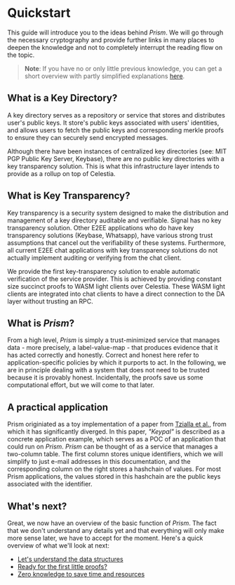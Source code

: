 # Quickstart

This guide will introduce you to the ideas behind _Prism_. We will go through the necessary cryptography and provide further links in many places to deepen the knowledge and not to completely interrupt the reading flow on the topic.

> **Note**: If you have no or only little previous knowledge, you can get a short overview with partly simplified explanations [here](./crypto-intro/intro.md).

## What is a Key Directory?

A key directory serves as a repository or service that stores and distributes user's public keys. It store's public keys associated with users' identities, and allows users to fetch the public keys and corresponding merkle proofs to ensure they can securely send encrypted messages.

Although there have been instances of centralized key directories (see: MIT PGP Public Key Server, Keybase), there are no public key directories with a key transparency solution. This is what this infrastructure layer intends to provide as a rollup on top of Celestia.

## What is Key Transparency?

Key transparency is a security system designed to make the distribution and management of a key directory auditable and verifiable. Signal has no key transparency solution. Other E2EE applications who do have key transparency solutions (Keybase, Whatsapp), have various strong trust assumptions that cancel out the verifiability of these systems. Furthermore, all current E2EE chat applications with key transparency solutions do not actually implement auditing or verifying from the chat client.

We provide the first key-transparency solution to enable automatic verification of the service provider. This is achieved by providing constant size succinct proofs to WASM light clients over Celestia. These WASM light clients are integrated into chat clients to have a direct connection to the DA layer without trusting an RPC.

## What is _Prism_?

From a high level, _Prism_ is simply a trust-minimized service that manages data - more precisely, a label-value-map - that produces evidence that it has acted correctly and honestly. Correct and honest here refer to application-specific policies by which it purports to act. In the following, we are in principle dealing with a system that does not need to be trusted because it is provably honest. Incidentally, the proofs save us some computational effort, but we will come to that later.

## A practical application

Prism originiated as a toy implementation of a paper from [Tzialla et al.](https://eprint.iacr.org/2021/1263.pdf), from which it has significantly diverged. In this paper, _"Keypal"_ is described as a concrete application example, which serves as a POC of an application that could run on _Prism_. _Prism_ can be thought of as a service that manages a two-column table. The first column stores unique identifiers, which we will simplify to just e-mail addresses in this documentation, and the corresponding column on the right stores a hashchain of values. For most Prism applications, the values stored in this hashchain are the public keys associated with the identifier.

## What's next?

Great, we now have an overview of the basic function of _Prism_. The fact that we don't understand any details yet and that everything will only make more sense later, we have to accept for the moment. Here's a quick overview of what we'll look at next:

- [Let's understand the data structures](./datastructures.md)
- [Ready for the first little proofs?](./merkle-proofs.md)
- [Zero knowledge to save time and resources](./zkp-basics.md)
